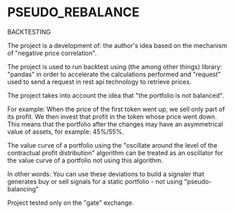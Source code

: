# PSEUDO_REBALANCE
BACKTESTING

The project is a development of: the author's idea based on the mechanism of "negative price correlation".

The project is used to run backtest using (the among other things) library:
"pandas" in order to accelerate the calculations performed 
and "request" used to send a request in rest api technology to retrieve prices.

The project takes into account the idea that "the portfolio is not balanced".

For example:
When the price of the first token went up, we sell only part of its profit.
We then invest that profit in the token whose price went down.
This means that the portfolio after the changes may have an asymmetrical value of assets, for example: 45%/55%.

The value curve of a portfolio using the "oscillate around the level of the contractual profit distribution" algorithm can be treated as an oscillator for the value curve of a portfolio not using this algorithm.

In other words:
You can use these deviations to build a signaler that generates buy or sell signals for a static portfolio - not using "pseudo-balancing"

Project tested only on the "gate" exchange.
